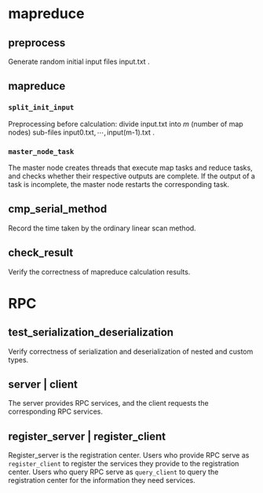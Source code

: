 #  mapreduce

## preprocess
Generate random initial input files $\text{input.txt}$ .

##   mapreduce

###  `split_init_input`
Preprocessing before calculation: divide $\text{input.txt}$ into $m$ (number of map nodes) sub-files $\text{input0.txt},\cdots,\text{input(m-1).txt}$ .

### `master_node_task`
The master node creates threads that execute map tasks and reduce tasks, and checks whether their respective outputs are complete. If the output of a task is incomplete, the master node restarts the corresponding task.


## cmp_serial_method

Record the time taken by the ordinary linear scan method.

## check_result
Verify the correctness of mapreduce calculation results.


# RPC

## test_serialization_deserialization
Verify correctness of serialization and deserialization of nested and custom types.

## server | client
The server provides RPC services, and the client requests the corresponding RPC services.

## register_server | register_client
Register_server is the registration center. Users who provide RPC serve as `register_client` to register the services they provide to the registration center. Users who query RPC serve as `query_client` to query the registration center for the information they need services.
<!--stackedit_data:
eyJoaXN0b3J5IjpbNDUxMTkxMjQ1LDI4NTc4MDEwMSwyOTQ4Nz
czODAsNjExMDUyNTIzLC0yMTIxMDU5NjIzLC0xNjQ2ODUwNDAs
LTE1MDI3MTk3NTIsLTEzNDM1MDY1MTUsLTIwODg3NDY2MTIsLT
E1MDM0MTIwMjksLTgzNzY1MTc0NiwtNTI3Nzk1NDU0LC04Mzgw
MzM4OTAsLTE5MjI5NjMxNzAsMTIzNzI5MjE4NSwxNzc2MDExMT
AzLDgzMzE4MTg5NywxODU2ODI4MjkxXX0=
-->